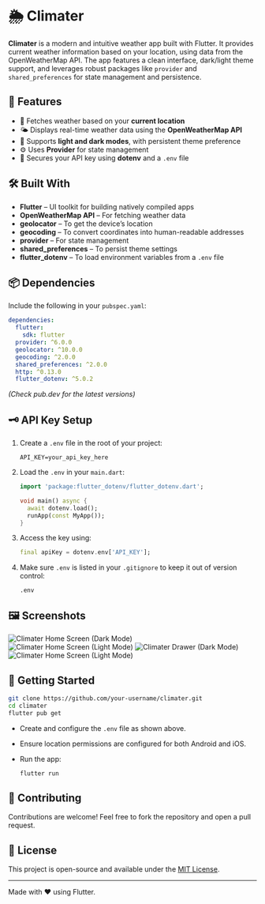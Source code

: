 # 🌦️ Climater

**Climater** is a modern and intuitive weather app built with Flutter. It provides current weather information based on
your location, using data from the OpenWeatherMap API. The app features a clean interface, dark/light theme support, and
leverages robust packages like `provider` and `shared_preferences` for state management and persistence.

## 🚀 Features

- 📍 Fetches weather based on your **current location**
- 🌤 Displays real-time weather data using the **OpenWeatherMap API**
- 🌙 Supports **light and dark modes**, with persistent theme preference
- ⚙️ Uses **Provider** for state management
- 🔐 Secures your API key using **dotenv** and a `.env` file

## 🛠 Built With

- **Flutter** – UI toolkit for building natively compiled apps
- **OpenWeatherMap API** – For fetching weather data
- **geolocator** – To get the device’s location
- **geocoding** – To convert coordinates into human-readable addresses
- **provider** – For state management
- **shared_preferences** – To persist theme settings
- **flutter_dotenv** – To load environment variables from a `.env` file

## 📦 Dependencies

Include the following in your `pubspec.yaml`:

```yaml
dependencies:
  flutter:
    sdk: flutter
  provider: ^6.0.0
  geolocator: ^10.0.0
  geocoding: ^2.0.0
  shared_preferences: ^2.0.0
  http: ^0.13.0
  flutter_dotenv: ^5.0.2
````

*(Check pub.dev for the latest versions)*

## 🗝️ API Key Setup

1. Create a `.env` file in the root of your project:

   ```env
   API_KEY=your_api_key_here
   ```

2. Load the `.env` in your `main.dart`:

   ```dart
   import 'package:flutter_dotenv/flutter_dotenv.dart';

   void main() async {
     await dotenv.load();
     runApp(const MyApp());
   }
   ```

3. Access the key using:

   ```dart
   final apiKey = dotenv.env['API_KEY'];
   ```

4. Make sure `.env` is listed in your `.gitignore` to keep it out of version control:

   ```gitignore
   .env
   ```

## 🖼 Screenshots

![Climater Home Screen (Dark Mode)](assets/screenshots/home_dark.png)
![Climater Home Screen (Light Mode)](assets/screenshots/home_light.png)
![Climater Drawer (Dark Mode)](assets/screenshots/drawer_dark.png)
![Climater Home Screen (Light Mode)](assets/screenshots/drawer_light.png)

## 🔧 Getting Started

```bash
git clone https://github.com/your-username/climater.git
cd climater
flutter pub get
```

* Create and configure the `.env` file as shown above.
* Ensure location permissions are configured for both Android and iOS.
* Run the app:

  ```bash
  flutter run
  ```

## 🤝 Contributing

Contributions are welcome! Feel free to fork the repository and open a pull request.

## 📄 License

This project is open-source and available under the [MIT License](LICENSE).

---

Made with ❤️ using Flutter.
